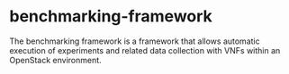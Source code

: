 # benchmarking-framework
The benchmarking framework is a framework that allows automatic execution of
experiments and related data collection with VNFs within an OpenStack environment.
